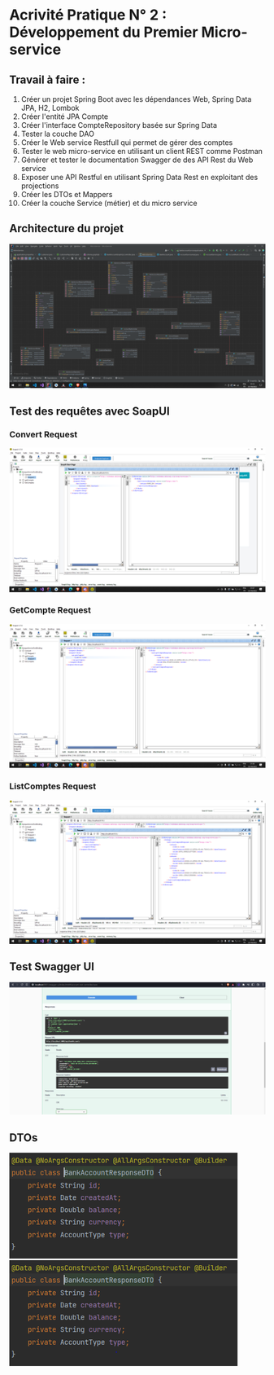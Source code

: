 # Acrivité Pratique N° 2 : Développement du Premier Micro-service
## Travail à faire :
1. Créer un projet Spring Boot avec les dépendances Web, Spring Data JPA, H2, Lombok
2. Créer l'entité JPA Compte
3. Créer l'interface CompteRepository basée sur Spring Data
4. Tester la couche DAO
5. Créer le Web service Restfull qui permet de gérer des comptes
6. Tester le web micro-service en utilisant un client REST comme Postman
7. Générer et tester le documentation Swagger de des API Rest du Web service
8. Exposer une API Restful en utilisant Spring Data Rest en exploitant des projections
9. Créer les DTOs et Mappers
10. Créer la couche Service (métier) et du micro service

## Architecture du projet

 ![Architecture](https://github.com/yousracel/MicroService/blob/master/Capture%20d%E2%80%99%C3%A9cran%20(174).png)

## Test des requêtes avec SoapUI

### Convert Request
![Convert](https://github.com/yousracel/MicroService/blob/master/images/Capture%20d%E2%80%99%C3%A9cran%20(113).png)

### GetCompte Request
![GetCompte](https://github.com/yousracel/MicroService/blob/master/images/Capture%20d%E2%80%99%C3%A9cran%20(114).png)

### ListComptes Request
![ListComptes](https://github.com/yousracel/MicroService/blob/master/images/Capture%20d%E2%80%99%C3%A9cran%20(115).png)

## Test Swagger UI
![Swagger](https://github.com/yousracel/MicroService/blob/master/images/Capture%20d%E2%80%99%C3%A9cran%20(162).png)

## DTOs
![dto](https://github.com/yousracel/MicroService/blob/master/images/image.png)
![dto](https://github.com/yousracel/MicroService/blob/master/images/Capture.PNG)

